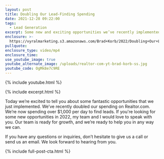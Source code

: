 ```yaml
---
layout: post
title: Doubling Our Lead-Finding Spending
date: 2021-12-28 09:22:00
tags:
  - Lead Generation
excerpt: Some new and exciting opportunities we’ve recently implemented.
enclosure: >-
  https://vyralmarketing.s3.amazonaws.com/Brad+Korb/2022/Doubling+Our+Lead-Finding+Spending.mp4
pullquote:
enclosure_type: video/mp4
enclosure_time:
use_youtube_image: true
youtube_alternate_image: /uploads/realtor-com-yt-brad-korb-ss.jpg
youtube_code: OgMk8e7c9RE
---
```

{% include youtube.html %}

{% include excerpt.html %}

Today we’re excited to tell you about some fantastic opportunities that we just implemented. We’ve recently doubled our spending on Realtor.com. We’re now spending over $1,000 per day to find leads. If you're looking for some new opportunities in 2022, my team and I would love to speak with you. Our team is ready for growth, and we’re ready to help you in any way we can.

If you have any questions or inquiries, don’t hesitate to give us a call or send us an email. We look forward to hearing from you.

{% include full-post-cta.html %}
